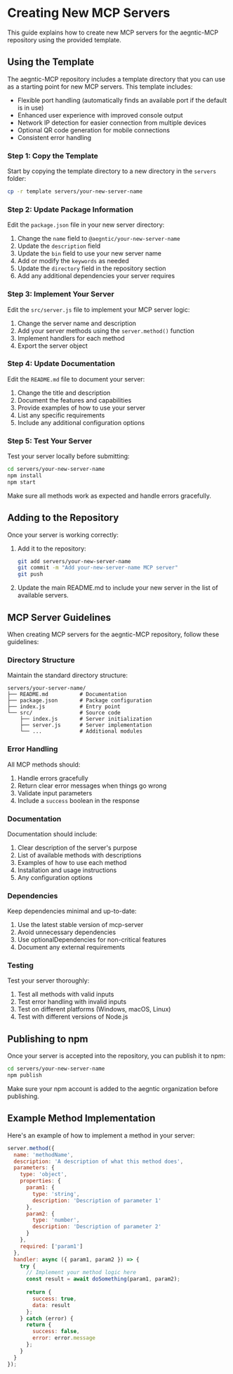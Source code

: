 # Creating New MCP Servers

This guide explains how to create new MCP servers for the aegntic-MCP repository using the provided template.

## Using the Template

The aegntic-MCP repository includes a template directory that you can use as a starting point for new MCP servers. This template includes:

- Flexible port handling (automatically finds an available port if the default is in use)
- Enhanced user experience with improved console output
- Network IP detection for easier connection from multiple devices
- Optional QR code generation for mobile connections
- Consistent error handling

### Step 1: Copy the Template

Start by copying the template directory to a new directory in the `servers` folder:

```bash
cp -r template servers/your-new-server-name
```

### Step 2: Update Package Information

Edit the `package.json` file in your new server directory:

1. Change the `name` field to `@aegntic/your-new-server-name`
2. Update the `description` field
3. Update the `bin` field to use your new server name
4. Add or modify the `keywords` as needed
5. Update the `directory` field in the repository section
6. Add any additional dependencies your server requires

### Step 3: Implement Your Server

Edit the `src/server.js` file to implement your MCP server logic:

1. Change the server name and description
2. Add your server methods using the `server.method()` function
3. Implement handlers for each method
4. Export the server object

### Step 4: Update Documentation

Edit the `README.md` file to document your server:

1. Change the title and description
2. Document the features and capabilities
3. Provide examples of how to use your server
4. List any specific requirements
5. Include any additional configuration options

### Step 5: Test Your Server

Test your server locally before submitting:

```bash
cd servers/your-new-server-name
npm install
npm start
```

Make sure all methods work as expected and handle errors gracefully.

## Adding to the Repository

Once your server is working correctly:

1. Add it to the repository:
   ```bash
   git add servers/your-new-server-name
   git commit -m "Add your-new-server-name MCP server"
   git push
   ```

2. Update the main README.md to include your new server in the list of available servers.

## MCP Server Guidelines

When creating MCP servers for the aegntic-MCP repository, follow these guidelines:

### Directory Structure

Maintain the standard directory structure:

```
servers/your-server-name/
├── README.md          # Documentation
├── package.json       # Package configuration
├── index.js           # Entry point
└── src/               # Source code
    ├── index.js       # Server initialization
    ├── server.js      # Server implementation
    └── ...            # Additional modules
```

### Error Handling

All MCP methods should:

1. Handle errors gracefully
2. Return clear error messages when things go wrong
3. Validate input parameters
4. Include a `success` boolean in the response

### Documentation

Documentation should include:

1. Clear description of the server's purpose
2. List of available methods with descriptions
3. Examples of how to use each method
4. Installation and usage instructions
5. Any configuration options

### Dependencies

Keep dependencies minimal and up-to-date:

1. Use the latest stable version of mcp-server
2. Avoid unnecessary dependencies
3. Use optionalDependencies for non-critical features
4. Document any external requirements

### Testing

Test your server thoroughly:

1. Test all methods with valid inputs
2. Test error handling with invalid inputs
3. Test on different platforms (Windows, macOS, Linux)
4. Test with different versions of Node.js

## Publishing to npm

Once your server is accepted into the repository, you can publish it to npm:

```bash
cd servers/your-new-server-name
npm publish
```

Make sure your npm account is added to the aegntic organization before publishing.

## Example Method Implementation

Here's an example of how to implement a method in your server:

```javascript
server.method({
  name: 'methodName',
  description: 'A description of what this method does',
  parameters: {
    type: 'object',
    properties: {
      param1: {
        type: 'string',
        description: 'Description of parameter 1'
      },
      param2: {
        type: 'number',
        description: 'Description of parameter 2'
      }
    },
    required: ['param1']
  },
  handler: async ({ param1, param2 }) => {
    try {
      // Implement your method logic here
      const result = await doSomething(param1, param2);
      
      return {
        success: true,
        data: result
      };
    } catch (error) {
      return {
        success: false,
        error: error.message
      };
    }
  }
});
```